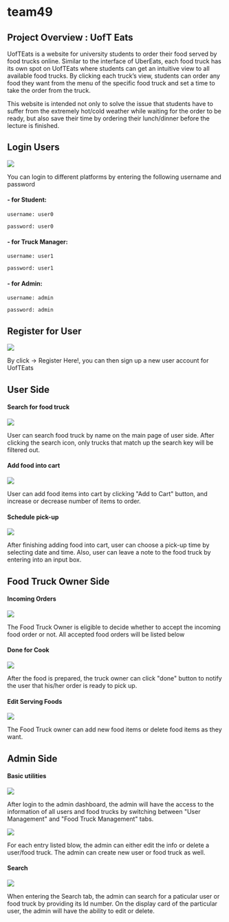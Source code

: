 # team49

## Project Overview : UofT Eats

UofTEats is a website for university students to order their food served by food trucks online. Similar to the interface of UberEats, each food truck has its own spot on UofTEats where students can get an intuitive view to all available food trucks. By clicking each truck’s view, students can order any food they want from the menu of the specific food truck and set a time to take the order from the truck.

This website is intended not only to solve the issue that students have to suffer from the extremely hot/cold weather while waiting for the order to be ready, but also save their time by ordering their lunch/dinner before the lecture is finished.

## Login Users

<img src="./client/public/login.png" />

You can login to different platforms by entering the following username and password 

#### - for Student:
    username: user0

    password: user0

#### - for Truck Manager:
    username: user1

    password: user1

#### - for Admin:
    username: admin

    password: admin

## Register for User

<img src="./client/public/register.png" />

By click -> Register Here!, you can then sign up a new user account for UofTEats

## User Side

#### Search for food truck

<img src="./client/public/SearchTruck.gif">

User can search food truck by name on the main page of user side. After clicking the search icon, only trucks that match up the search key will be filtered out.

#### Add food into cart

<img src="./client/public/OrderFood.gif">

User can add food items into cart by clicking "Add to Cart" button, and increase or decrease number of items to order. 

#### Schedule pick-up

<img src="./client/public/SchedualFood.gif">

After finishing adding food into cart, user can choose a pick-up time by selecting date and time. Also, user can leave a note to the food truck by entering into an input box.

## Food Truck Owner Side

#### Incoming Orders

<img src="./client/public/FtOrders.gif">

The Food Truck Owner is eligible to decide whether to accept the incoming food order or not. All accepted food orders will be listed below

#### Done for Cook

<img src="./client/public/DoneOrder.gif">

After the food is prepared, the truck owner can click "done" button to notify the user that his/her order is ready to pick up.

#### Edit Serving Foods

<img src="./client/public/EditFood.gif">

The Food Truck owner can add new food items or delete food items as they want.

## Admin Side

#### Basic utilities

<img src="./client/public/adminViews.gif">

After login to the admin dashboard, the admin will have the access to the information of all users and food trucks by switching between "User Management" and "Food Truck Management" tabs.

<img src="./client/public/EditUser.gif">

For each entry listed blow, the admin can either edit the info or delete a user/food truck. The admin can create new user or food truck as well.

#### Search

<img src="./client/public/SearchView.gif">

When entering the Search tab, the admin can search for a paticular user or food truck by providing its Id number. On the display card of the particular user, the admin will have the ability to edit or delete.

